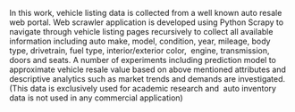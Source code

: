In this work, vehicle listing data is collected from a well known auto resale web portal. Web scrawler application is developed using Python Scrapy to navigate through vehicle listing pages recursively to collect all available information including auto make, model, condition, year, mileage, body type, drivetrain, fuel type, interior/exterior color,  engine, transmission, doors and seats. A number of experiments including prediction model to approximate vehicle resale value based on above mentioned attributes and descriptive analytics such as market trends and demands are investigated. (This data is exclusively used for academic research and  auto inventory data is not used in any commercial application) 
